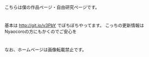 こちらは僕の作品ページ・自由研究ページです。
#
基本は
http://git.io/v3PbY
でぼちぼちやってます。
こっちの更新情報はNyaocoroの方にもかくのでご安心を
#
なお、ホームページは画像転載禁止です。
